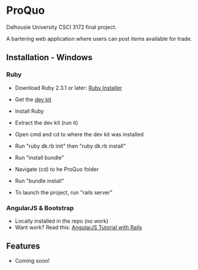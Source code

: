 # ProQuo
Dalhousie University CSCI 3172 final project.

A bartering web application where users can post items available for trade.

## Installation - Windows

### Ruby

* Download Ruby 2.3.1 or later: [Ruby Installer](http://rubyinstaller.org/)
* Get the [dev kit](http://rubyinstaller.org/downloads/)


* Install Ruby
* Extract the dev kit (run it)
* Open cmd and cd to where the dev kit was installed
* Run "ruby dk.rb init" then "ruby dk.rb install"
* Run "install bundle"

* Navigate (cd) to he ProQuo folder
* Run "bundle install"

* To launch the project, run "rails server"

### AngularJS & Bootstrap

* Locally installed in the repo (no work)
* Want work? Read this: [AngularJS Tutorial with Rails](https://thinkster.io/angular-rails)

## Features

* Coming soon!
